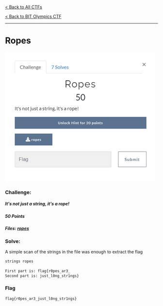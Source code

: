 [< Back to All CTFs](https://github.com/KrisLloyd/CTF#ctf-solves)

[< Back to BIT Olympics CTF](https://github.com/KrisLloyd/CTF#bit-olymipcs-march-2021)
***

# Ropes

![Ropes](Ropes.PNG)

### Challenge:
##### It's not just a string, it's a rope!
##### 50 Points
##### Files: [ropes](ropes)

### Solve:

A simple scan of the strings in the file was enough to extract the flag

```
strings ropes

First part is: flag{r0pes_ar3_
Second part is: just_l0ng_str1ngs}
```

### Flag

```
flag{r0pes_ar3_just_l0ng_str1ngs}
```
